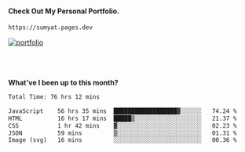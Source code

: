 #### Check Out My Personal Portfolio.
````bash
https://sumyat.pages.dev
````

<a href='https://sumyat.pages.dev/'>
    <img src='https://user-images.githubusercontent.com/108873224/211860821-15c31441-8db7-4fb7-8537-28a0c11e9408.png' alt='portfolio' align='center' />
</a>


<br />
<br />


<br />
<br />

**What've I been up to this month?**

<!--START_SECTION:waka-->

```txt
Total Time: 76 hrs 12 mins

JavaScript    56 hrs 35 mins  ██████████████████▓░░░░░░   74.24 %
HTML          16 hrs 17 mins  █████▒░░░░░░░░░░░░░░░░░░░   21.37 %
CSS           1 hr 42 mins    ▓░░░░░░░░░░░░░░░░░░░░░░░░   02.23 %
JSON          59 mins         ▒░░░░░░░░░░░░░░░░░░░░░░░░   01.31 %
Image (svg)   16 mins         ░░░░░░░░░░░░░░░░░░░░░░░░░   00.36 %
```

<!--END_SECTION:waka-->




